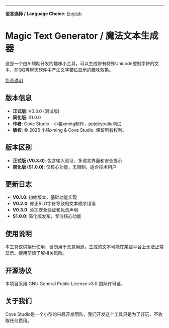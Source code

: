 ---
**语言选择 / Language Choice**: [English](./README.en.md)

# Magic Text Generator / 魔法文本生成器

这是一个由AI辅助开发的趣味小工具，可以生成带有特殊Unicode控制字符的文本，在QQ等聊天软件中产生文字错位显示的趣味效果。

[免责说明](./docs/免责说明Disclaimer/免责声明.md)

## 版本信息
- **正式版**: V0.3.0 (测试版)
- **简化版**: S1.0.0
- **作者**: Cove Studio - 小铭xming制作，ppjdeyouliu测试
- **版权**: © 2025 小铭xming & Cove Studio. 保留所有权利。

## 版本区别
- **正式版 (V0.3.0)**: 包含输入验证、多语言界面和安全提示
- **简化版 (S1.0.0)**: 仅核心功能，无限制，适合技术用户

## 更新日志
- **V0.1.0**: 初始版本，基础功能实现
- **V0.2.0**: 修正RLO字符导致的文本顺序错误
- **V0.3.0**: 添加安全验证和免责声明
- **S1.0.0**: 简化版发布，专注核心功能

## 使用说明
本工具仅供娱乐使用，请勿用于恶意用途。生成的文本可能在某些平台上无法正常显示。使用前请了解相关风险。

## 开源协议
本项目采用 GNU General Public License v3.0 国际许可证。

## 关于我们
Cove Studio是一个小型的兴趣开发团队，我们开发这个工具只是为了好玩，不收取任何费用。

